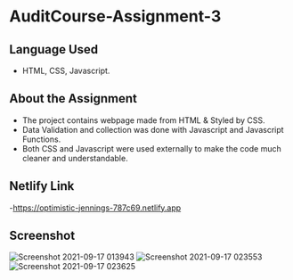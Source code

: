 # AuditCourse-Assignment-3

## Language Used
  - HTML, CSS, Javascript.
## About the Assignment
 - The project contains webpage made from HTML & Styled by CSS.
 - Data Validation and collection was done with Javascript and Javascript Functions.
 - Both CSS and Javascript were used externally to make the code much cleaner and understandable.

## Netlify Link
-https://optimistic-jennings-787c69.netlify.app

## Screenshot
![Screenshot 2021-09-17 013943](https://user-images.githubusercontent.com/56954344/133679348-2cc1c5b7-0baa-4eac-88c5-be087f3fc0b8.png)
![Screenshot 2021-09-17 023553](https://user-images.githubusercontent.com/56954344/133685679-7a31b558-7f79-4de8-b2a4-01cea0b56cf0.png)
![Screenshot 2021-09-17 023625](https://user-images.githubusercontent.com/56954344/133685682-454cfefc-1b64-4279-b1e2-00022c7e53c3.png)
